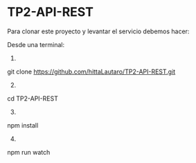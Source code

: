 # TP2-API-REST

Para clonar este proyecto y levantar el servicio debemos hacer:

Desde una terminal:

1.
git clone https://github.com/hittaLautaro/TP2-API-REST.git

2.
cd TP2-API-REST

3.
npm install

4.
npm run watch



